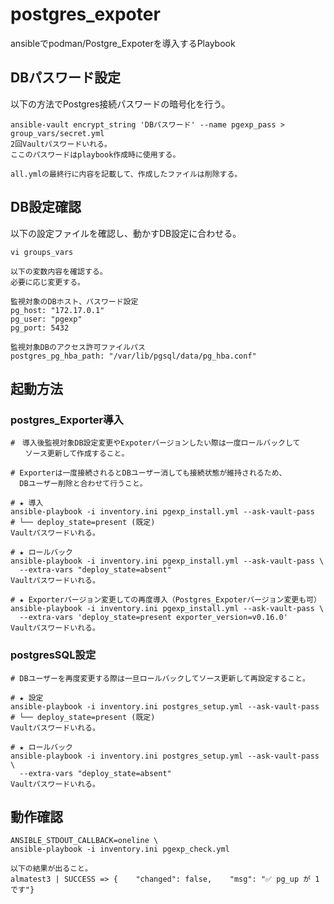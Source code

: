 # postgres_expoter

ansibleでpodman/Postgre_Expoterを導入するPlaybook

## DBパスワード設定

以下の方法でPostgres接続パスワードの暗号化を行う。

```
ansible-vault encrypt_string 'DBパスワード' --name pgexp_pass > group_vars/secret.yml
2回Vaultパスワードいれる。
ここのパスワードはplaybook作成時に使用する。

all.ymlの最終行に内容を記載して、作成したファイルは削除する。
```

## DB設定確認

以下の設定ファイルを確認し、動かすDB設定に合わせる。
```
vi groups_vars

以下の変数内容を確認する。
必要に応じ変更する。

監視対象のDBホスト、パスワード設定
pg_host: "172.17.0.1"
pg_user: "pgexp"
pg_port: 5432

監視対象DBのアクセス許可ファイルパス
postgres_pg_hba_path: "/var/lib/pgsql/data/pg_hba.conf"
```

## 起動方法

### postgres_Exporter導入

```
#　導入後監視対象DB設定変更やExpoterバージョンしたい際は一度ロールバックして
　　ソース更新して作成すること。

# Exporterは一度接続されるとDBユーザー消しても接続状態が維持されるため、
  DBユーザー削除と合わせて行うこと。

# ★ 導入
ansible-playbook -i inventory.ini pgexp_install.yml --ask-vault-pass
# └── deploy_state=present (既定)
Vaultパスワードいれる。

# ★ ロールバック
ansible-playbook -i inventory.ini pgexp_install.yml --ask-vault-pass \
  --extra-vars "deploy_state=absent"
Vaultパスワードいれる。

# ★ Exporterバージョン変更しての再度導入（Postgres_Expoterバージョン変更も可）
ansible-playbook -i inventory.ini pgexp_install.yml --ask-vault-pass \
  --extra-vars 'deploy_state=present exporter_version=v0.16.0'
Vaultパスワードいれる。
```

### postgresSQL設定
```
# DBユーザーを再度変更する際は一旦ロールバックしてソース更新して再設定すること。

# ★ 設定
ansible-playbook -i inventory.ini postgres_setup.yml --ask-vault-pass
# └── deploy_state=present (既定)
Vaultパスワードいれる。

# ★ ロールバック
ansible-playbook -i inventory.ini postgres_setup.yml --ask-vault-pass \
  --extra-vars "deploy_state=absent"
Vaultパスワードいれる。
```

## 動作確認

```
ANSIBLE_STDOUT_CALLBACK=oneline \
ansible-playbook -i inventory.ini pgexp_check.yml

以下の結果が出ること。
almatest3 | SUCCESS => {    "changed": false,    "msg": "✅ pg_up が 1 です"}

```